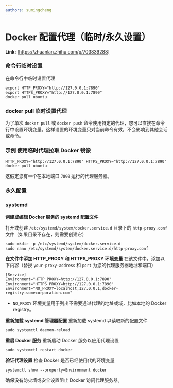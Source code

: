 ```yaml
---
authors: sumingcheng
---
```

# Docker 配置代理（临时/永久设置）



 **Link:** [https://zhuanlan.zhihu.com/p/703839288]

### 命令行临时设置  

在命令行中临时设置代理

```
export HTTP_PROXY="http://127.0.0.1:7890"
export HTTPS_PROXY="http://127.0.0.1:7890"
docker pull ubuntu
```
### docker pull 临时设置代理  

为了单次 `docker pull` 或 `docker push` 命令使用特定的代理，您可以直接在命令行中设置环境变量。这样设置的环境变量只对当前命令有效，不会影响到其他会话或命令。

### 示例 使用临时代理拉取 Docker 镜像  
```
HTTP_PROXY="http://127.0.0.1:7890" HTTPS_PROXY="http://127.0.0.1:7890" docker pull ubuntu
```

这假定您有一个在本地端口 `7890` 运行的代理服务器。

### 永久配置  
### systemd  

**创建或编辑 Docker 服务的 systemd 配置文件**

打开或创建 `/etc/systemd/system/docker.service.d` 目录下的 `http-proxy.conf` 文件（如果目录不存在，则需要创建它）

```
sudo mkdir -p /etc/systemd/system/docker.service.d
sudo nano /etc/systemd/system/docker.service.d/http-proxy.conf
```

**在文件中添加 HTTP\_PROXY 和 HTTPS\_PROXY 环境变量** 在该文件中，添加以下内容（替换 `your-proxy-address` 和 `port` 为您的代理服务器地址和端口）

```
[Service]
Environment="HTTP_PROXY=http://127.0.0.1:7890"
Environment="HTTPS_PROXY=http://127.0.0.1:7890"
Environment="NO_PROXY=localhost,127.0.0.1,docker-registry.somecorporation.com"
```

* `NO_PROXY` 环境变量用于列出不需要通过代理的地址或域，比如本地的 Docker registry。

**重新加载 systemd 管理器配置** 重新加载 systemd 以读取新的配置文件

```
sudo systemctl daemon-reload
```

**重启 Docker 服务** 重新启动 Docker 服务以应用代理设置

```
sudo systemctl restart docker
```

**验证代理设置** 检查 Docker 是否已经使用代的环境变量

```
systemctl show --property=Environment docker
```

确保没有防火墙或安全设置阻止 Docker 访问代理服务器。


